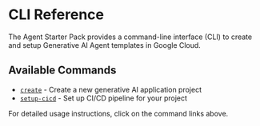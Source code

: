 # CLI Reference

The Agent Starter Pack provides a command-line interface (CLI) to create and setup Generative AI Agent templates in Google Cloud. 

## Available Commands

- [`create`](create.md) - Create a new generative AI application project
- [`setup-cicd`](setup_cicd.md) - Set up CI/CD pipeline for your project

For detailed usage instructions, click on the command links above.
